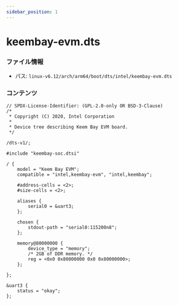 ```yaml
---
sidebar_position: 1
---
```

# keembay-evm.dts

### ファイル情報

- パス: `linux-v6.12/arch/arm64/boot/dts/intel/keembay-evm.dts`

### コンテンツ

```dts
// SPDX-License-Identifier: (GPL-2.0-only OR BSD-3-Clause)
/*
 * Copyright (C) 2020, Intel Corporation
 *
 * Device tree describing Keem Bay EVM board.
 */

/dts-v1/;

#include "keembay-soc.dtsi"

/ {
	model = "Keem Bay EVM";
	compatible = "intel,keembay-evm", "intel,keembay";

	#address-cells = <2>;
	#size-cells = <2>;

	aliases {
		serial0 = &uart3;
	};

	chosen {
		stdout-path = "serial0:115200n8";
	};

	memory@80000000 {
		device_type = "memory";
		/* 2GB of DDR memory. */
		reg = <0x0 0x80000000 0x0 0x80000000>;
	};

};

&uart3 {
	status = "okay";
};

```
